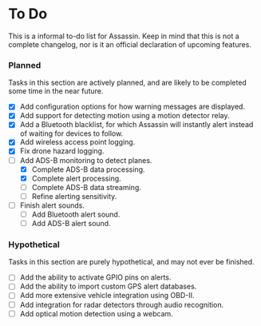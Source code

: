 # To Do

This is a informal to-do list for Assassin. Keep in mind that this is not a complete changelog, nor is it an official declaration of upcoming features.

### Planned

Tasks in this section are actively planned, and are likely to be completed some time in the near future.

- [X] Add configuration options for how warning messages are displayed.
- [X] Add support for detecting motion using a motion detector relay.
- [X] Add a Bluetooth blacklist, for which Assassin will instantly alert instead of waiting for devices to follow.
- [X] Add wireless access point logging.
- [X] Fix drone hazard logging.
- [ ] Add ADS-B monitoring to detect planes.
    - [X] Complete ADS-B data processing.
    - [X] Complete alert processing.
    - [ ] Complete ADS-B data streaming.
    - [ ] Refine alerting sensitivity.
- [ ] Finish alert sounds.
    - [ ] Add Bluetooth alert sound.
    - [ ] Add ADS-B alert sound.

### Hypothetical

Tasks in this section are purely hypothetical, and may not ever be finished.

- [ ] Add the ability to activate GPIO pins on alerts.
- [ ] Add the ability to import custom GPS alert databases.
- [ ] Add more extensive vehicle integration using OBD-II.
- [ ] Add integration for radar detectors through audio recognition.
- [ ] Add optical motion detection using a webcam.
